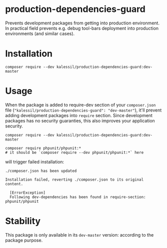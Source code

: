 # production-dependencies-guard

Prevents development packages from getting into production environment. In practical field 
prevents e.g. debug tool-bars deployment into production environments (and similar cases).

# Installation

`composer require --dev kalessil/production-dependencies-guard:dev-master`

# Usage

When the package is added to require-dev section of your `composer.json` file (`"kalessil/production-dependencies-guard": "dev-master"`),
it'll prevent adding development packages into `require` section. Since development packages has no security guaranties, this also 
improves your application security.

```
composer require --dev kalessil/production-dependencies-guard:dev-master

composer require phpunit/phpunit:*
# it should be `composer require --dev phpunit/phpunit:*` here
```

will trigger failed installation:

```
./composer.json has been updated

Installation failed, reverting ./composer.json to its original content.

  [ErrorException]
  Following dev-dependencies has been found in require-section: phpunit/phpunit
```

# Stability

This package is only available in its `dev-master` version: according to the package purpose.